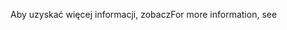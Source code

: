 <span data-ttu-id="6af29-101">Aby uzyskać więcej informacji, zobacz</span><span class="sxs-lookup"><span data-stu-id="6af29-101">For more information, see</span></span>